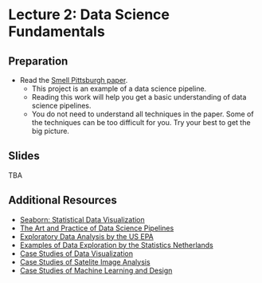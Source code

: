# Lecture 2: Data Science Fundamentals

## Preparation

- Read the [Smell Pittsburgh paper](https://dl.acm.org/doi/10.1145/3369397).
  - This project is an example of a data science pipeline.
  - Reading this work will help you get a basic understanding of data science pipelines.
  - You do not need to understand all techniques in the paper. Some of the techniques can be too difficult for you. Try your best to get the big picture.

## Slides

TBA

## Additional Resources

- [Seaborn: Statistical Data Visualization](https://seaborn.pydata.org/tutorial.html)
- [The Art and Practice of Data Science Pipelines](https://dl.acm.org/doi/abs/10.1145/3510003.3510057)
- [Exploratory Data Analysis by the US EPA](https://www.epa.gov/caddis-vol4/exploratory-data-analysis)
- [Examples of Data Exploration by the Statistics Netherlands](https://www.cbs.nl/en-gb)
- [Case Studies of Data Visualization](https://flowingdata.com/)
- [Case Studies of Satelite Image Analysis](https://earthengine.google.com/case_studies/)
- [Case Studies of Machine Learning and Design](https://machinelearning.design/)
